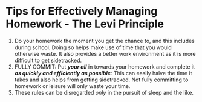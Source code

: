 # Tips for Effectively Managing Homework - The Levi Principle
1. Do your homework the moment you get the chance to, and this includes during school. Doing so helps make use of time that you would otherwise waste. It also provides a better work environment as it is more difficult to get sidetracked.
2. FULLY COMMIT: Put ***your all*** in towards your homework and complete it ***as quickly and efficiently as possible***: This can easily halve the time it takes and also helps from getting sidetracked. Not fully committing to homework or leisure will only waste your time.
4. These rules can be disregarded *only* in the pursuit of sleep and the like.
